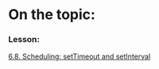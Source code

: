 # On the topic:

### Lesson:

[6.8. Scheduling: setTimeout and setInterval](https://learn.javascript.ru/settimeout-setinterval)
